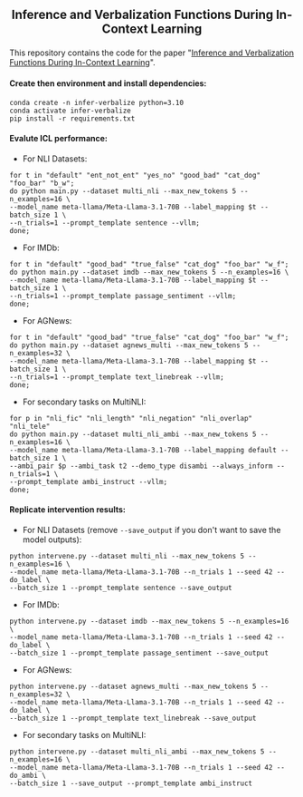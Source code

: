## <p align="center">Inference and Verbalization Functions During In-Context Learning</p>

This repository contains the code for the paper "[Inference and Verbalization Functions During In-Context Learning](https://aclanthology.org/2024.findings-emnlp.957/)". 

#### Create then environment and install dependencies:
```
conda create -n infer-verbalize python=3.10
conda activate infer-verbalize
pip install -r requirements.txt
```


#### Evalute ICL performance:

- For NLI Datasets:
```
for t in "default" "ent_not_ent" "yes_no" "good_bad" "cat_dog" "foo_bar" "b_w";
do python main.py --dataset multi_nli --max_new_tokens 5 --n_examples=16 \
--model_name meta-llama/Meta-Llama-3.1-70B --label_mapping $t --batch_size 1 \
--n_trials=1 --prompt_template sentence --vllm;
done;
```

- For IMDb:
```
for t in "default" "good_bad" "true_false" "cat_dog" "foo_bar" "w_f";
do python main.py --dataset imdb --max_new_tokens 5 --n_examples=16 \
--model_name meta-llama/Meta-Llama-3.1-70B --label_mapping $t --batch_size 1 \
--n_trials=1 --prompt_template passage_sentiment --vllm;
done;
```

- For AGNews:
```
for t in "default" "good_bad" "true_false" "cat_dog" "foo_bar" "w_f";
do python main.py --dataset agnews_multi --max_new_tokens 5 --n_examples=32 \
--model_name meta-llama/Meta-Llama-3.1-70B --label_mapping $t --batch_size 1 \
--n_trials=1 --prompt_template text_linebreak --vllm;
done;
```

- For secondary tasks on MultiNLI:
```
for p in "nli_fic" "nli_length" "nli_negation" "nli_overlap" "nli_tele"
do python main.py --dataset multi_nli_ambi --max_new_tokens 5 --n_examples=16 \
--model_name meta-llama/Meta-Llama-3.1-70B --label_mapping default --batch_size 1 \
--ambi_pair $p --ambi_task t2 --demo_type disambi --always_inform --n_trials=1 \
--prompt_template ambi_instruct --vllm; 
done;
```

#### Replicate intervention results:

- For NLI Datasets (remove ``--save_output`` if you don't want to save the model outputs):
```
python intervene.py --dataset multi_nli --max_new_tokens 5 --n_examples=16 \
--model_name meta-llama/Meta-Llama-3.1-70B --n_trials 1 --seed 42 --do_label \
--batch_size 1 --prompt_template sentence --save_output
```

- For IMDb:
```
python intervene.py --dataset imdb --max_new_tokens 5 --n_examples=16 \
--model_name meta-llama/Meta-Llama-3.1-70B --n_trials 1 --seed 42 --do_label \
--batch_size 1 --prompt_template passage_sentiment --save_output
```

- For AGNews:
```
python intervene.py --dataset agnews_multi --max_new_tokens 5 --n_examples=32 \
--model_name meta-llama/Meta-Llama-3.1-70B --n_trials 1 --seed 42 --do_label \
--batch_size 1 --prompt_template text_linebreak --save_output
```

- For secondary tasks on MultiNLI:
```
python intervene.py --dataset multi_nli_ambi --max_new_tokens 5 --n_examples=16 \
--model_name meta-llama/Meta-Llama-3.1-70B --n_trials 1 --seed 42 --do_ambi \
--batch_size 1 --save_output --prompt_template ambi_instruct
```

